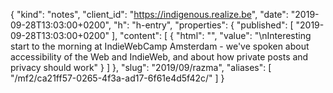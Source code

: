 {
  "kind": "notes",
  "client_id": "https://indigenous.realize.be",
  "date": "2019-09-28T13:03:00+0200",
  "h": "h-entry",
  "properties": {
    "published": [
      "2019-09-28T13:03:00+0200"
    ],
    "content": [
      {
        "html": "",
        "value": "\nInteresting start to the morning at IndieWebCamp Amsterdam - we've spoken about accessibility of the Web and IndieWeb, and about how private posts and privacy should work"
      }
    ]
  },
  "slug": "2019/09/razma",
  "aliases": [
    "/mf2/ca21ff57-0265-4f3a-ad17-6f61e4d5f42c/"
  ]
}
